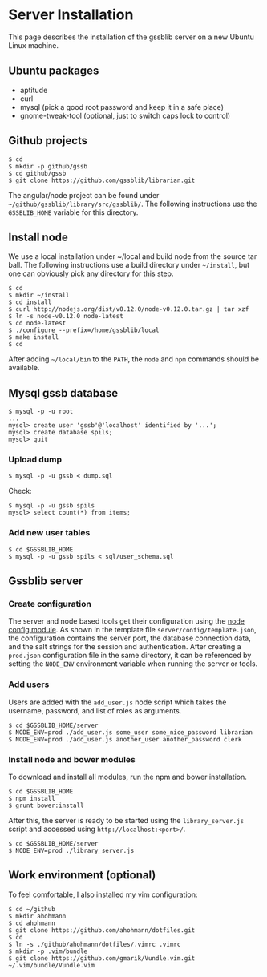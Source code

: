 # Server Installation

This page describes the installation of the gssblib server on
a new Ubuntu Linux machine.

## Ubuntu packages

- aptitude
- curl
- mysql (pick a good root password and keep it in a safe place)
- gnome-tweak-tool (optional, just to switch caps lock to control)

## Github projects

```
$ cd
$ mkdir -p github/gssb
$ cd github/gssb
$ git clone https://github.com/gssblib/librarian.git
```

The angular/node project can be found under `~/github/gssblib/library/src/gssblib/`.
The following instructions use the `GSSBLIB_HOME` variable for this directory.


## Install node

We use a local installation under ~/local and build node from
the source tar ball.  The following instructions use a build
directory under `~/install`, but one can obviously pick any
directory for this step.

```
$ cd
$ mkdir ~/install
$ cd install
$ curl http://nodejs.org/dist/v0.12.0/node-v0.12.0.tar.gz | tar xzf
$ ln -s node-v0.12.0 node-latest
$ cd node-latest
$ ./configure --prefix=/home/gssblib/local
$ make install
$ cd
```

After adding `~/local/bin` to the `PATH`, the `node` and `npm` commands
should be available.

## Mysql gssb database

```
$ mysql -p -u root
...
mysql> create user 'gssb'@'localhost' identified by '...';
mysql> create database spils;
mysql> quit
```

### Upload dump

```
$ mysql -p -u gssb < dump.sql
```

Check:

```
$ mysql -p -u gssb spils
mysql> select count(*) from items;
```

### Add new user tables

```
$ cd $GSSBLIB_HOME
$ mysql -p -u gssb spils < sql/user_schema.sql
```

## Gssblib server

### Create configuration

The server and node based tools get their configuration using the [node config
module][node-config-module].  As shown in the template file
`server/config/template.json`, the configuration contains the server port, the
database connection data, and the salt strings for the session and
authentication.  After creating a `prod.json` configuration file in the same
directory, it can be referenced by setting the `NODE_ENV` environment variable
when running the server or tools.

[node-config-module]: https://github.com/lorenwest/node-config

### Add users

Users are added with the `add_user.js` node script which takes the username,
password, and list of roles as arguments.

```
$ cd $GSSBLIB_HOME/server
$ NODE_ENV=prod ./add_user.js some_user some_nice_password librarian
$ NODE_ENV=prod ./add_user.js another_user another_password clerk
``` 

### Install node and bower modules

To download and install all modules, run the npm and bower installation.

```
$ cd $GSSBLIB_HOME
$ npm install
$ grunt bower:install
```

After this, the server is ready to be started using the `library_server.js`
script and accessed using `http://localhost:<port>/`.

```
$ cd $GSSBLIB_HOME/server
$ NODE_ENV=prod ./library_server.js
```

## Work environment (optional)

To feel comfortable, I also installed my vim configuration:

```
$ cd ~/github
$ mkdir ahohmann
$ cd ahohmann
$ git clone https://github.com/ahohmann/dotfiles.git
$ cd
$ ln -s ./github/ahohmann/dotfiles/.vimrc .vimrc
$ mkdir -p .vim/bundle
$ git clone https://github.com/gmarik/Vundle.vim.git ~/.vim/bundle/Vundle.vim
```


